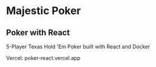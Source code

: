 # Majestic Poker

## Poker with React

5-Player Texas Hold 'Em Poker built with React and Docker

Vercel: poker-react.vercel.app
